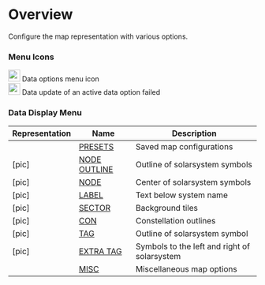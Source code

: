 # Overview
Configure the map representation with various options.
### Menu Icons
<img src="https://raw.githubusercontent.com/Risingson/eedocs/master/docs/images/Node-100_off.png" width="24" height="24" border="0" style="opacity:0.9;"> Data options menu icon<br>
<img src="https://raw.githubusercontent.com/Risingson/eedocs/master/docs/images/NodeRed-100_on.png" width="24" height="24" border="0" style="opacity:0.9;"> Data update of an active data option failed

### Data Display Menu

| Representation| Name | Description |
|--|--|--|
| | [PRESETS](https://eveeye.readthedocs.io/en/latest/data/presets/) | Saved map configurations |
| [pic]| [NODE OUTLINE](https://eveeye.readthedocs.io/en/latest/data/node/) | Outline of solarsystem symbols |
| [pic]| [NODE](https://eveeye.readthedocs.io/en/latest/data/node/) | Center of solarsystem symbols |
| [pic]| [LABEL](https://eveeye.readthedocs.io/en/latest/data/label/) | Text below system name|
|[pic]|  [SECTOR](https://eveeye.readthedocs.io/en/latest/data/sector/) | Background tiles |
|[pic]|  [CON](https://eveeye.readthedocs.io/en/latest/data/constellation/) | Constellation outlines |
| [pic]| [TAG](https://eveeye.readthedocs.io/en/latest/data/tag/) | Outline of solarsystem symbol |
|[pic]|  [EXTRA TAG](https://eveeye.readthedocs.io/en/latest/data/tag/) | Symbols to the left and right of solarsystem |
| | [MISC](https://eveeye.readthedocs.io/en/latest/data/misc/) | Miscellaneous map options |

<!--stackedit_data:
eyJoaXN0b3J5IjpbNDI3MTg0NDAzLDE4NTQ1ODMzODEsMTM0MD
QwMTkwMSwxODc3NjIwNjE5LDM0ODkxMTIyNl19
-->